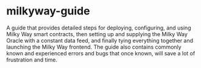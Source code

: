 # milkyway-guide
A guide that provides detailed steps for deploying, configuring, and using Milky Way smart contracts, then setting up and supplying the Milky Way Oracle with a constant data feed, and finally tying everything together and launching the Milky Way frontend. The guide also contains commonly known and experienced errors and bugs that once known, will save a lot of frustration and time.
